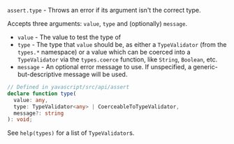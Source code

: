 `assert.type` - Throws an error if its argument isn't the correct type.

Accepts three arguments: `value`, `type` and (optionally) `message`.

- `value` - The value to test the type of
- `type` - The type that `value` should be, as either a `TypeValidator` (from the `types.*` namespace) or a value which can be coerced into a `TypeValidator` via the `types.coerce` function, like `String`, `Boolean`, etc.
- `message` - An optional error message to use. If unspecified, a generic-but-descriptive message will be used.

```ts
// Defined in yavascript/src/api/assert
declare function type(
  value: any,
  type: TypeValidator<any> | CoerceableToTypeValidator,
  message?: string
): void;
```

See `help(types)` for a list of `TypeValidator`s.
